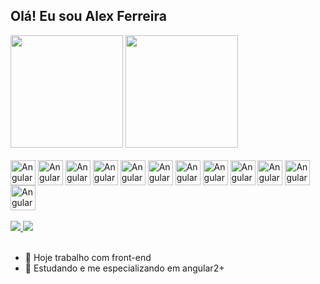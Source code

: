 ## Olá! Eu sou Alex Ferreira

<div>
  <img height="180em" src="https://github-readme-stats.vercel.app/api?username=asfuture&show_icons=true&theme=dracula" />
  <img height="180em" src="https://github-readme-stats.vercel.app/api/top-langs/?username=asfuture&layout=compact&langs_count=16&theme=dracula" />
</div>

<div style="display:inline_bolck"><br>
   <img align="center" alt="Angular2+" height="40" width="40" src="https://cdn.jsdelivr.net/gh/devicons/devicon@latest/icons/angular/angular-original.svg" />
  <img align="center" alt="Angular2+" height="40" width="40" src="https://cdn.jsdelivr.net/gh/devicons/devicon@latest/icons/typescript/typescript-original.svg" />
   <img align="center" alt="Angular2+" height="40" width="40" src="https://cdn.jsdelivr.net/gh/devicons/devicon@latest/icons/rxjs/rxjs-original.svg" />
  <img align="center" alt="Angular2+" height="40" width="40" src="https://cdn.jsdelivr.net/gh/devicons/devicon@latest/icons/javascript/javascript-original.svg" />
  <img align="center" alt="Angular2+" height="40" width="40" src="https://cdn.jsdelivr.net/gh/devicons/devicon@latest/icons/html5/html5-plain-wordmark.svg" />
  <img align="center" alt="Angular2+" height="40" width="40" src="https://cdn.jsdelivr.net/gh/devicons/devicon@latest/icons/css3/css3-plain-wordmark.svg" />
   <img align="center" alt="Angular2+" height="40" width="40" src="https://cdn.jsdelivr.net/gh/devicons/devicon@latest/icons/bootstrap/bootstrap-original-wordmark.svg" />
  <img align="center" alt="Angular2+" height="40" width="40" src="https://cdn.jsdelivr.net/gh/devicons/devicon@latest/icons/angularmaterial/angularmaterial-original.svg" />
    <img align="center" alt="Angular2+" height="40" width="40" src="https://cdn.jsdelivr.net/gh/devicons/devicon@latest/icons/nodejs/nodejs-plain-wordmark.svg" />
  <img align="center" alt="Angular2+" height="40" width="40" src="https://cdn.jsdelivr.net/gh/devicons/devicon@latest/icons/docker/docker-plain-wordmark.svg" />
   <img align="center" alt="Angular2+" height="40" width="40" src="https://cdn.jsdelivr.net/gh/devicons/devicon@latest/icons/mongodb/mongodb-plain-wordmark.svg" />
   <img align="center" alt="Angular2+" height="40" width="40" src="https://cdn.jsdelivr.net/gh/devicons/devicon@latest/icons/mysql/mysql-original-wordmark.svg" />
</div><br>

<div>
  <a href="https://www.linkedin.com/in/alexferreira-asfuture/" target="_blank"><img src="https://img.shields.io/badge/LinkedIn-0077B5?style=for-the-badge&logo=linkedin&logoColor=white" target="_blank" />
  <a href="https://www.youtube.com/@alexferreiraasfuture214" target="_blank"><img src="https://img.shields.io/badge/YouTube-FF0000?style=for-the-badge&logo=youtube&logoColor=white" target="_blank" />
    
  </a>
</div><br>

- 🔭 Hoje trabalho com front-end
- 🌱 Estudando e me especializando em angular2+

